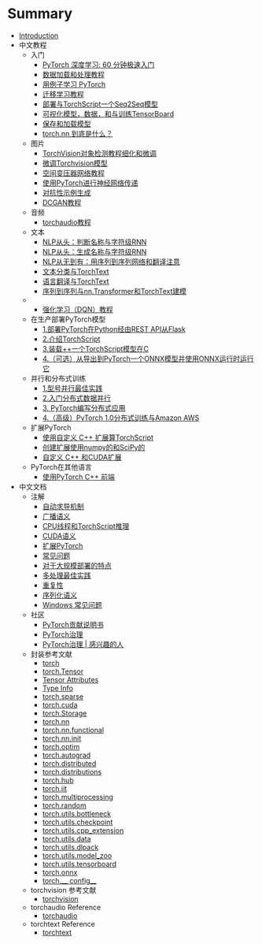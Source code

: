 # Summary

* [Introduction](README.md)
* 中文教程
    * 入门
        * [PyTorch 深度学习: 60 分钟极速入门](beginner/deep_learning_60min_blitz.md)
        * [数据加载和处理教程](beginner/data_loading_tutorial.md)
        * [用例子学习 PyTorch](beginner/pytorch_with_examples.md)
        * [迁移学习教程](beginner/transfer_learning_tutorial.md)
        * [部署与TorchScript一个Seq2Seq模型](beginner/deploy_seq2seq_hybrid_frontend_tutorial.md)
        * [可视化模型，数据，和与训练TensorBoard](intermediate/tensorboard_tutorial.md)
        * [保存和加载模型](beginner/saving_loading_models.md)
        * [torch.nn 到底是什么？](beginner/nn_tutorial.md)
    * 图片
        * [TorchVision对象检测教程细化和微调](intermediate/torchvision_tutorial.md)
        * [微调Torchvision模型](beginner/finetuning_torchvision_models_tutorial.md)
        * [空间变压器网络教程](intermediate/spatial_transformer_tutorial.md)
        * [使用PyTorch进行神经网络传递](advanced/neural_style_tutorial.md)
        * [对抗性示例生成](beginner/fgsm_tutorial.md)
        * [DCGAN教程](beginner/dcgan_faces_tutorial.md)
    * 音频
        * [torchaudio教程](beginner/audio_preprocessing_tutorial.md)
    * 文本
        * [NLP从头：判断名称与字符级RNN](intermediate/char_rnn_classification_tutorial.md)
        * [NLP从头：生成名称与字符级RNN](intermediate/char_rnn_generation_tutorial.md)
        * [NLP从无到有：用序列到序列网络和翻译注意](intermediate/seq2seq_translation_tutorial.md)
        * [文本分类与TorchText ](beginner/text_sentiment_ngrams_tutorial.md)
        * [语言翻译与TorchText ](beginner/torchtext_translation_tutorial.md)
        * [序列到序列与nn.Transformer和TorchText建模](beginner/transformer_tutorial.md)
    * 
        * [强化学习（DQN）教程](intermediate/reinforcement_q_learning.md)
    * 在生产部署PyTorch模型
        * [1.部署PyTorch在Python经由REST API从Flask](intermediate/flask_rest_api_tutorial.md)
        * [2.介绍TorchScript](beginner/Intro_to_TorchScript_tutorial.md)
        * [3.装载++一个TorchScript模型在C ](advanced/cpp_export.md)
        * [4.（可选）从导出到PyTorch一个ONNX模型并使用ONNX运行时运行它](advanced/super_resolution_with_onnxruntime.md)
    * 并行和分布式训练
        * [1.型号并行最佳实践](intermediate/model_parallel_tutorial.md)
        * [2.入门分布式数据并行](intermediate/ddp_tutorial.md)
        * [3. PyTorch编写分布式应用](intermediate/dist_tuto.md)
        * [4.（高级）PyTorch 1.0分布式训练与Amazon AWS](beginner/aws_distributed_training_tutorial.md) 
    * 扩展PyTorch
        * [使用自定义 C++ 扩展算TorchScript ](advanced/torch_script_custom_ops.md)
        * [创建扩展使用numpy的和SciPy的](advanced/numpy_extensions_tutorial.md)
        * [自定义 C++ 和CUDA扩展](advanced/cpp_extension.md)
    * PyTorch在其他语言
        * [使用PyTorch C++ 前端](advanced/cpp_frontend.md)
* 中文文档
    * 注解
        * [自动求导机制](notes/autograd.md)
        * [广播语义](notes/broadcasting.md)
        * [CPU线程和TorchScript推理](notes/cpu_threading_torchscript_inference.md)
        * [CUDA语义](notes/cuda.md)
        * [扩展PyTorch](notes/extending.md)
        * [常见问题](notes/faq.md)
        * [对于大规模部署的特点](notes/large_scale_deployments.md)
        * [多处理最佳实践](notes/multiprocessing.md)
        * [重复性](notes/randomness.md)
        * [序列化语义](notes/serialization.md)
        * [Windows 常见问题](notes/windows.md)
    * 社区
        * [PyTorch贡献说明书](community/contribution_guide.md)
        * [PyTorch治理](community/governance.md)
        * [PyTorch治理 | 感兴趣的人](community/persons_of_interest.md)
    * 封装参考文献
        * [torch](torch.md)
        * [torch.Tensor](tensors.md)
        * [Tensor Attributes](tensor_attributes.md)
        * [Type Info](type_info.md)
        * [torch.sparse](sparse.md)
        * [torch.cuda](cuda.md)
        * [torch.Storage](storage.md)
        * [torch.nn](nn.md)
        * [torch.nn.functional](nn.functional.md)
        * [torch.nn.init](nn.init.md)
        * [torch.optim](optim.md)
        * [torch.autograd](autograd.md)
        * [torch.distributed](distributed.md)
        * [torch.distributions](distributions.md)
        * [torch.hub](hub.md)
        * [torch.jit](jit.md)
        * [torch.multiprocessing](multiprocessing.md)
        * [torch.random](random.md)
        * [torch.utils.bottleneck](bottleneck.md)
        * [torch.utils.checkpoint](checkpoint.md)
        * [torch.utils.cpp_extension](cpp_extension.md)
        * [torch.utils.data](data.md)
        * [torch.utils.dlpack](dlpack.md)
        * [torch.utils.model_zoo](model_zoo.md)
        * [torch.utils.tensorboard](tensorboard.md)
        * [torch.onnx](onnx.md)
        * [torch.__ config__](__config__.md)
    * torchvision 参考文献
        * [torchvision](torchvision/index.md)
    * torchaudio Reference
        * [torchaudio](https://pytorch.org/audio)
    * torchtext Reference
        * [torchtext](https://pytorch.org/text)
